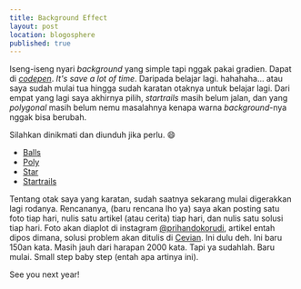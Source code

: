 ```yaml
---
title: Background Effect
layout: post
location: blogosphere
published: true
---
```


Iseng-iseng nyari _background_ yang simple tapi nggak pakai gradien. Dapat di [_codepen_](https://codepen.io/). _It's save a lot of time_. Daripada belajar lagi. hahahaha... atau saya sudah mulai tua hingga sudah karatan otaknya untuk belajar lagi. Dari empat yang lagi saya akhirnya pilih, _startrails_ masih belum jalan, dan yang _polygonal_ masih belum nemu masalahnya kenapa warna _background_-nya nggak bisa berubah.

Silahkan dinikmati dan diunduh jika perlu. :smile:

*  [Balls](/background/balls.html)
* [Poly](/background/poly.html)
* [Star](/background/star.html)
* [Startrails](/background/startrails.html)

Tentang otak saya yang karatan, sudah saatnya sekarang mulai digerakkan lagi rodanya. Rencananya, (baru rencana lho ya) saya akan posting satu foto tiap hari, nulis satu artikel (atau cerita) tiap hari, dan nulis satu solusi tiap hari. Foto akan diaplot di instagram [@prihandokorudi](https://www.instagram.com/prihandokorudi/), artikel entah dipos dimana, solusi problem akan ditulis di [Cevian](http://cevian.xyz).  Ini dulu deh. Ini baru 150an kata. Masih jauh dari harapan 2000 kata. Tapi ya sudahlah. Baru mulai. Small step baby step (entah apa artinya ini). 

See you next year!

